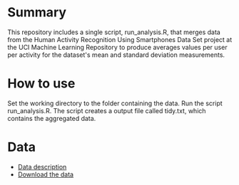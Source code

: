 # Summary
This repository includes a single script, run_analysis.R, that merges data from the Human Activity Recognition Using Smartphones Data Set project at the UCI Machine Learning Repository to produce averages values per user per activity for the dataset's mean and standard deviation measurements.

# How to use
Set the working directory to the folder containing the data. Run the script run_analysis.R. The script creates a output file called tidy.txt, which contains the aggregated data.

# Data
* [Data description](http://archive.ics.uci.edu/ml/datasets/Human+Activity+Recognition+Using+Smartphones )
* [Download the data](https://d396qusza40orc.cloudfront.net/getdata%2Fprojectfiles%2FUCI%20HAR%20Dataset.zip )
